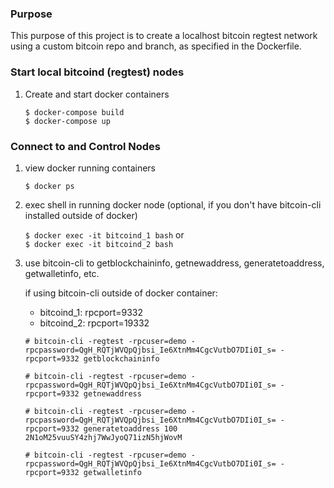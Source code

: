 ### Purpose

This purpose of this project is to create a localhost bitcoin regtest network using a custom
bitcoin repo and branch, as specified in the Dockerfile.

### Start local bitcoind (regtest) nodes

1. Create and start docker containers

   `$ docker-compose build`  
   `$ docker-compose up`

### Connect to and Control Nodes

1. view docker running containers

   `$ docker ps`
  
1. exec shell in running docker node (optional, if you don't have bitcoin-cli installed outside of docker)

   `$ docker exec -it bitcoind_1 bash` or  
   `$ docker exec -it bitcoind_2 bash`
  
1. use bitcoin-cli to getblockchaininfo, getnewaddress, generatetoaddress, getwalletinfo, etc.  
   
   if using bitcoin-cli outside of docker container:  
   - bitcoind_1: rpcport=9332  
   - bitcoind_2: rpcport=19332  
  
   `# bitcoin-cli -regtest -rpcuser=demo -rpcpassword=QgH_RQTjWVQpQjbsi_Ie6XtnMm4CgcVutbO7DIi0I_s= -rpcport=9332 getblockchaininfo`
   
   `# bitcoin-cli -regtest -rpcuser=demo -rpcpassword=QgH_RQTjWVQpQjbsi_Ie6XtnMm4CgcVutbO7DIi0I_s= -rpcport=9332 getnewaddress`
   
   `# bitcoin-cli -regtest -rpcuser=demo -rpcpassword=QgH_RQTjWVQpQjbsi_Ie6XtnMm4CgcVutbO7DIi0I_s= -rpcport=9332 generatetoaddress 100 2N1oM25vuuSY4zhj7WwJyoQ71izN5hjWovM`
   
   `# bitcoin-cli -regtest -rpcuser=demo -rpcpassword=QgH_RQTjWVQpQjbsi_Ie6XtnMm4CgcVutbO7DIi0I_s= -rpcport=9332 getwalletinfo`